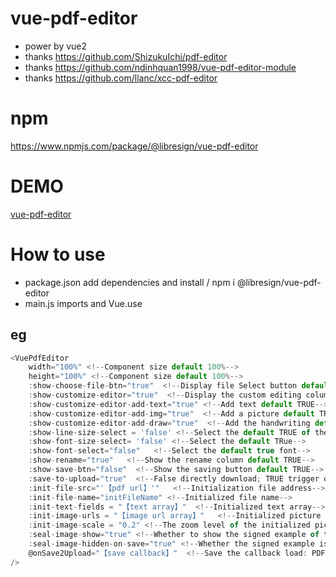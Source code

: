 # vue-pdf-editor

- power by vue2
- thanks https://github.com/ShizukuIchi/pdf-editor
- thanks https://github.com/ndinhquan1998/vue-pdf-editor-module
- thanks https://github.com/llanc/xcc-pdf-editor

# npm
https://www.npmjs.com/package/@libresign/vue-pdf-editor

# DEMO

[vue-pdf-editor](https://libresign.github.io/vue-pdf-editor/)

# How to use

- package.json add dependencies and install / npm i @libresign/vue-pdf-editor
- main.js imports and Vue.use

## eg

```js
<VuePdfEditor
    width="100%" <!--Component size default 100%-->
    height="100%" <!--Component size default 100%-->
    :show-choose-file-btn="true"  <!--Display file Select button default FALSE-->
    :show-customize-editor="true"  <!--Display the custom editing column default TRUE-->
    :show-customize-editor-add-text="true" <!--Add text default TRUE-->
    :show-customize-editor-add-img="true"  <!--Add a picture default TRUE-->
    :show-customize-editor-add-draw="true"  <!--Add the handwriting default TRUE-->
    :show-line-size-select = 'false' <!--Select the default TRUE of the line spacing-->
    :show-font-size-select= 'false' <!--Select the default TRue-->
    :show-font-select="false"   <!--Select the default true font-->
    :show-rename="true"   <!--Show the rename column default TRUE-->
    :show-save-btn="false"  <!--Show the saving button default TRUE-->
    :save-to-upload="true"  <!--False directly download; TRUE trigger onsave2upload event default FALSe->
    :init-file-src="'【pdf url】'"   <!--Initialization file address-->
    :init-file-name="initFileName" <!--Initialized file name-->
    :init-text-fields = "【text array】"  <!--Initialized text array-->
    :init-image-urls = "【image url array】"   <!--Initialized picture array-->
    :init-image-scale = "0.2" <!--The zoom level of the initialized picture defaults to 0.2 times the original size-->
    :seal-image-show="true" <!--Whether to show the signed example of the default FALSE-->
    :seal-image-hidden-on-save="true" <!--Whether the signed example is hidden by the default FALSE when saving-->
    @onSave2Upload="【save callback】"  <!--Save the callback load: PDFBYTES and FILENAME-->
/>
```
